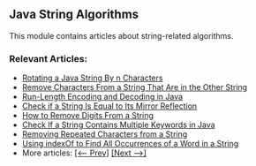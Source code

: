 ## Java String Algorithms

This module contains articles about string-related algorithms.

### Relevant Articles:
- [Rotating a Java String By n Characters](https://www.baeldung.com/java-rotate-string-by-n-characters)
- [Remove Characters From a String That Are in the Other String](https://www.baeldung.com/java-strings-character-difference)
- [Run-Length Encoding and Decoding in Java](https://www.baeldung.com/java-rle-compression)
- [Check if a String Is Equal to Its Mirror Reflection](https://www.baeldung.com/java-string-mirror-image-test)
- [How to Remove Digits From a String](https://www.baeldung.com/java-string-delete-digits)
- [Check If a String Contains Multiple Keywords in Java](https://www.baeldung.com/string-contains-multiple-words)
- [Removing Repeated Characters from a String](https://www.baeldung.com/java-remove-repeated-char)
- [Using indexOf to Find All Occurrences of a Word in a String](https://www.baeldung.com/java-indexof-find-string-occurrences)
- More articles: [[<-- Prev]](../core-java-string-algorithms-3) [[Next -->]](../core-java-string-algorithms-5)